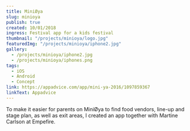 ```yaml
---
title: MiniØya
slug: minioya
publish: true
created: 10/01/2018
ingress: Festival app for a kids festival
thumbnail: "/projects/minioya/logo.jpg"
featuredImg: "/projects/minioya/iphone2.jpg"
gallery:
  - /projects/minioya/iphone2.jpg
  - /projects/minioya/iphones.png
tags:
  - iOS
  - Android
  - Concept
link: https://appadvice.com/app/mini-ya-2016/1097859367
linkText: Appadvice
---
```


To make it easier for parents on MiniØya to find food vendors, line-up and stage plan, as well as exit areas, I created an app together with Martine Carlson at Empefire.
